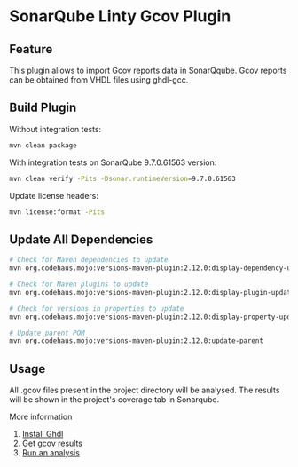 # SonarQube Linty Gcov Plugin

## Feature

This plugin allows to import Gcov reports data in SonarQqube.
Gcov reports can be obtained from VHDL files using ghdl-gcc.

## Build Plugin

Without integration tests:

```bash
mvn clean package
```

With integration tests on SonarQube 9.7.0.61563 version:

```bash
mvn clean verify -Pits -Dsonar.runtimeVersion=9.7.0.61563
```

Update license headers:
```bash
mvn license:format -Pits
```

## Update All Dependencies

```bash
# Check for Maven dependencies to update
mvn org.codehaus.mojo:versions-maven-plugin:2.12.0:display-dependency-updates -Pits

# Check for Maven plugins to update
mvn org.codehaus.mojo:versions-maven-plugin:2.12.0:display-plugin-updates -Pits

# Check for versions in properties to update
mvn org.codehaus.mojo:versions-maven-plugin:2.12.0:display-property-updates -Pits

# Update parent POM
mvn org.codehaus.mojo:versions-maven-plugin:2.12.0:update-parent
```

## Usage

All .gcov files present in the project directory will be analysed. The results will be shown in the project's coverage
tab in Sonarqube.

More information

1. [Install Ghdl](https://github.com/Linty-Services/sonar-coverage-ghdl/wiki/GHDL-Installation)
2. [Get gcov results](https://github.com/Linty-Services/sonar-coverage-ghdl/wiki/Gcov-results)
3. [Run an analysis](https://github.com/Linty-Services/sonar-coverage-ghdl/wiki/Run-Analysis)
